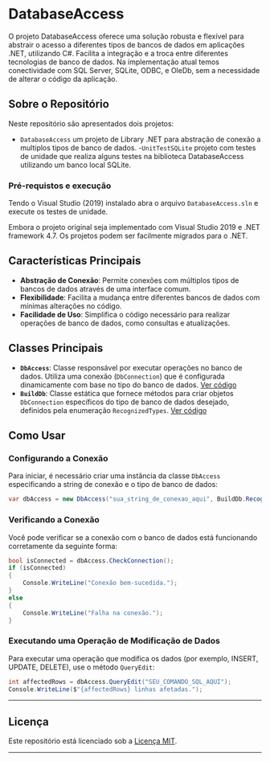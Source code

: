 # DatabaseAccess

O projeto DatabaseAccess oferece uma solução robusta e flexível para abstrair o acesso a diferentes tipos de bancos de dados em aplicações .NET, utilizando C#. Facilita a integração e a troca entre diferentes tecnologias de banco de dados. Na implementação atual temos conectividade com SQL Server, SQLite, ODBC, e OleDb, sem a necessidade de alterar o código da aplicação.

## Sobre o Repositório

Neste repositório são apresentados dois projetos:
- `DatabaseAccess` um projeto de Library .NET para abstração de conexão a multiplos tipos de banco de dados.
-`UnitTestSQLite` projeto com testes de unidade que realiza alguns testes na biblioteca DatabaseAccess utilizando um banco local SQLite.

### Pré-requistos e execução

Tendo o Visual Studio (2019) instalado abra o arquivo `DatabaseAccess.sln` e execute os testes de unidade.

Embora o projeto original seja implementado com Visual Studio 2019 e .NET framework 4.7. Os projetos podem ser facilmente migrados para o .NET.

## Características Principais

- **Abstração de Conexão**: Permite conexões com múltiplos tipos de bancos de dados através de uma interface comum.
- **Flexibilidade**: Facilita a mudança entre diferentes bancos de dados com mínimas alterações no código.
- **Facilidade de Uso**: Simplifica o código necessário para realizar operações de banco de dados, como consultas e atualizações.

## Classes Principais

- **`DbAccess`**: Classe responsável por executar operações no banco de dados. Utiliza uma conexão (`DbConnection`) que é configurada dinamicamente com base no tipo do banco de dados. [Ver código](./project/DatabaseAccess/DbAccess.cs)
- **`BuildDb`**: Classe estática que fornece métodos para criar objetos `DbConnection` específicos do tipo de banco de dados desejado, definidos pela enumeração `RecognizedTypes`. [Ver código](./project/DatabaseAccess/BuildDb.cs)

## Como Usar

### Configurando a Conexão

Para iniciar, é necessário criar uma instância da classe `DbAccess` especificando a string de conexão e o tipo de banco de dados:

```csharp
var dbAccess = new DbAccess("sua_string_de_conexao_aqui", BuildDb.RecognizedTypes.SqlClient);
```

### Verificando a Conexão

Você pode verificar se a conexão com o banco de dados está funcionando corretamente da seguinte forma:

```csharp
bool isConnected = dbAccess.CheckConnection();
if (isConnected)
{
    Console.WriteLine("Conexão bem-sucedida.");
}
else
{
    Console.WriteLine("Falha na conexão.");
}
```

### Executando uma Operação de Modificação de Dados

Para executar uma operação que modifica os dados (por exemplo, INSERT, UPDATE, DELETE), use o método `QueryEdit`:

```csharp
int affectedRows = dbAccess.QueryEdit("SEU_COMANDO_SQL_AQUI");
Console.WriteLine($"{affectedRows} linhas afetadas.");
```

---


## Licença

Este repositório está licenciado sob a [Licença MIT](LICENSE).


---